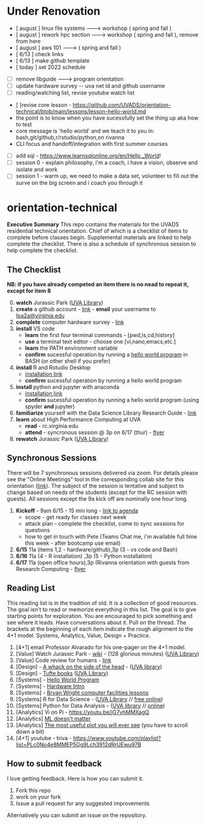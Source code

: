 # Under Renovation
* [ august ] linux file systems ---> workshop ( spring and fall )
* [ august ] rework hpc section ---> workshop ( spring and fall ), remove from here
* [ august ] aws 101 ---> ( spring and fall )
* [ 6/13 ] check links
* [ 6/13 ] make github template
* [ today ] set 2022 schedule
* [ ] remove libguide ---> program orientation 
* [ ] update hardware survey -- uva net id and github username
* [ ] reading/watching list, revise youtube watch list
*  [ ]revise core lesson - https://github.com/UVADS/orientation-technical/blob/main/lessons/lesson-hello-world.md
  * the point is to know when you have sucessfully set the thing up aka how to test
  * core message is 'hello world' and we teach it to you in: bash,git/github,r/rstudio/python,on rivanna 
  * CLI focus and handoff/integration with first summer courses
* [ ] add sql - https://www.learnsqlonline.org/en/Hello,_World!
* [ ] session 0 - explain philosophy, i'm a coach, i have a vision, observe and isolate and work
* [ ] session 1 - warm up, we need to make a data set, volunteer to fill out the surve on the big screen and i coach you through it

# orientation-technical
**Executive Summary** This repo contains the materials for the UVADS residential technical orientation. Chief of which is a checklist of items to complete before classes begin. Supplemental materials are linked to help complete the checklist. There is also a schedule of synchronous session to help complete the checklist.

## The Checklist

**NB: if you have already competed an item there is no nead to repeat it, except for item 8**

0. **watch** Jurassic Park ([UVA Library](https://search.lib.virginia.edu/sources/uva_library/items/swank_0013371))
1. **create** a github account - [link](https://github.com/join) - **email** your username to lpa2a@virginia.edu
3. **complete** computer hardware survey - [link](https://forms.gle/5YAgx272e2nzYMZ36)
6. **install** VS code
    * **learn** the first four terminal commands - [pwd,ls,cd,history]
    * **use** a terminal text editor - choose one [vi,nano,emacs,etc.]
    * **learn** the PATH environment variable
    * **confirm** sucessful operation by running a [hello world program](https://github.com/UVADS/orientation-technical/blob/main/lessons/lesson-hello-world.md) in BASH (or other shell if you prefer)
8. **install** R and Rstudio Desktop
    * [installation link](https://rstudio.com/products/rstudio/download/#download)
    * **confirm** sucessful operation by running a hello world program
10. **install** python and jupyter with anaconda
    * [installation link](https://docs.anaconda.com/anaconda/install/index.html)
    * **confirm** sucessful operation by running a hello world program (using spyder **and** jupyter)
13. **familiarize** yourself with the Data Science Library Research Guide - [link](https://guides.lib.virginia.edu/datascience)
14. **learn** about High Performance Computing at UVA
    * **read** - rc.virginia.edu
    * **attend** - syncronous session @ 3p on 6/17 (thur) - [flyer](https://github.com/UVADS/orientation-technical/blob/88bfaea6197d0ac0174f517b46b1a21e70a01507/SDS%20event%20flyer%20FINAL.pdf)
1. **rewatch** Jurassic Park ([UVA Library](https://search.lib.virginia.edu/sources/uva_library/items/swank_0013371))

## Synchronous Sessions
There will be 7 synchronous sessions delivered via zoom. For details please see the "Online Meetings" tool in the corresponding collab site for this orientation ([link](https://collab.its.virginia.edu/portal/site/dd37b643-1aa6-438a-acaa-3a1796fa8790)). The subject of the session is tentative and subject to change based on needs of the students (except for the RC session with guests). All sessions except the 9a kick off are nominally one hour long.

1. **Kickoff** - 9am 6/15 - 15 min long - [link to agenda](https://github.com/UVADS/orientation-technical/blob/main/lessons/kickOff.md)
    * scope - get ready for classes next week
    * attack plan - complete the checklist, come to sync sessions for questions
    * how to get in touch with Pete (Teams Chat me, i'm available full time this week - after bootcamp use email) 
3. **6/15** 11a (items 1,2 - hardware/github),3p (3 - vs code and Bash)
4. **6/16** 11a (4 - R installation) ,3p (5 - Python installation)
5. **6/17** 11a (open office hours),3p (Rivanna orientation with guests from Research Computing - [flyer](https://github.com/UVADS/orientation-technical/blob/main/images/SDS%20event%20flyer%20FINAL.pdf)

## Reading List
This reading list is in the tradition of old. It is a collection of good resources. The goal isn't to read or memorize everything in this list. The goal is to give starting points for exploration. You are encouraged to pick something and see where it leads. Have conversations about it. Pull on the thread. The brackets at the beginning of each item indicate the rough alignment to the 4+1 model. Systems, Analytics, Value, Design + Practice.

1. [4+1] email Professor Alvarado for his one-pager on the 4+1 model.
4. [Value] Watch Jurassic Park - [wiki](https://en.wikipedia.org/wiki/Jurassic_Park_(film)) - (128 glorious minutes) ([UVA Library](https://search.lib.virginia.edu/sources/uva_library/items/swank_0013371))
5. [Value] Code review for humans - [link](https://phauer.com/2018/code-review-guidelines/)
9. [Design] - [A whack on the side of the head](https://www.amazon.com/Whack-Side-Head-More-Creative/dp/0446404667) - ([UVA library](https://search.lib.virginia.edu/search?mode=advanced&q=title%3A%20%7BA%20Whack%20on%20the%20Side%20of%20the%20Head%3A%20How%20You%20Can%20Be%20More%20Creative%7D%20AND%20author%3A%20%7BOech%7D&pool=uva_library))
7. [Design] - [Tufte books](https://www.edwardtufte.com/tufte/) ([UVA Library](https://search.lib.virginia.edu/search?mode=advanced&q=author%3A%20%7BEdward%20Tufte%7D&pool=uva_library))
8. [Systems] - [Hello World Program](https://en.wikipedia.org/wiki/%22Hello,_World!%22_program)
9. [Systems] - [Hardware Intro](https://www.youtube.com/playlist?list=PLc0No4e8MMEPztUFVdtazgWi7L7pWakfO)
10. [Systems] - [Bryan Wright computer facilities lessons](http://galileo.phys.virginia.edu/compfac/courses/)
11. [Systems] R for Data Science - ([UVA Library](https://learning.oreilly.com/library/view/r-for-data/9781491910382/?ar) // [free online](https://r4ds.had.co.nz/))
12. [Systems] Python for Data Analysis - ([UVA library](https://learning.oreilly.com/library/view/python-for-data/9781491957653/?ar) // [online](https://wesmckinney.com/pages/book.html))
13. [Analytics] Vi on Pi - https://youtu.be/jG7vhMMXagQ
14. [Analytics] [ML doesn't matter](https://towardsdatascience.com/why-aspiring-data-scientists-should-not-make-a-big-deal-of-machine-learning-218a66b18467)
15. [Analytics] [The most useful plot you will ever see](https://matplotlib.org/stable/gallery/showcase/anatomy.html) (you have to scroll down a bit)
16. [4+1] youtube - triva - https://www.youtube.com/playlist?list=PLc0No4e8MMEP5Gg9Lch3912dRrUEwu97B

## How to submit feedback
I love getting feedback. Here is how you can submit it.
1. Fork this repo
2. work on your fork
3. Issue a pull request for any suggested improvements

Alternatively you can submit an issue on the repository.
